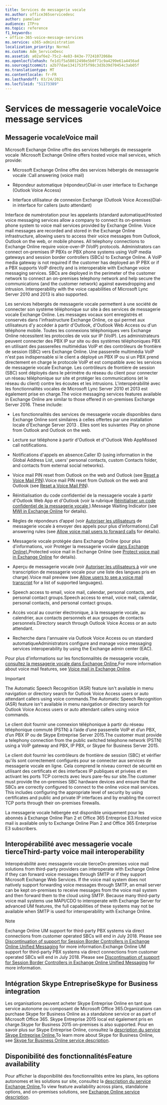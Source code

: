 ```yaml
---
title: Services de messagerie vocale
ms.author: office365servicedesc
author: pamelaar
audience: ITPro
ms.topic: reference
f1_keywords:
- office-365-voice-message-services
ms.service: o365-administration
localization_priority: Normal
ms.custom: Adm_ServiceDesc
ms.assetid: a02af6e2-75c2-4e83-843e-77241072068e
ms.openlocfilehash: fe1d1f5a58012498e5b0f71c9a4299e61a4456ad
ms.sourcegitcommit: a2b77dae1341753f5f98c3d3b39d70454c3ab05f
ms.translationtype: MT
ms.contentlocale: fr-FR
ms.lasthandoff: 03/24/2021
ms.locfileid: "51173389"
---
```

# <a name="voice-message-services"></a><span data-ttu-id="d6b72-102">Services de messagerie vocale</span><span class="sxs-lookup"><span data-stu-id="d6b72-102">Voice message services</span></span>

## <a name="voice-mail"></a><span data-ttu-id="d6b72-103">Messagerie vocale</span><span class="sxs-lookup"><span data-stu-id="d6b72-103">Voice mail</span></span>

<span data-ttu-id="d6b72-104">Microsoft Exchange Online offre des services hébergés de messagerie vocale :</span><span class="sxs-lookup"><span data-stu-id="d6b72-104">Microsoft Exchange Online offers hosted voice mail services, which provide:</span></span>
  
- <span data-ttu-id="d6b72-105">Microsoft Exchange Online offre des services hébergés de messagerie vocale :</span><span class="sxs-lookup"><span data-stu-id="d6b72-105">Call answering (voice mail)</span></span>
    
- <span data-ttu-id="d6b72-106">Répondeur automatique (répondeur)</span><span class="sxs-lookup"><span data-stu-id="d6b72-106">Dial-in user interface to Exchange (Outlook Voice Access)</span></span>
    
- <span data-ttu-id="d6b72-107">Interface utilisateur de connexion Exchange (Outlook Voice Access)</span><span class="sxs-lookup"><span data-stu-id="d6b72-107">Dial-in interface for callers (auto attendant)</span></span>
    
<span data-ttu-id="d6b72-p101">Interface de numérotation pour les appelants (standard automatique)</span><span class="sxs-lookup"><span data-stu-id="d6b72-p101">Hosted voice messaging services allow a company to connect its on-premises phone system to voice mail services provided by Exchange Online. Voice mail messages are recorded and stored in the Exchange Online infrastructure, allowing users to access their voice messages from Outlook, Outlook on the web, or mobile phones. All telephony connections to Exchange Online require voice-over-IP (VoIP) protocols. Administrators can connect on-premises IP PBXs or PBX phone systems using VoIP media gateways and session border controllers (SBCs) to Exchange Online. A VoIP media gateway is not required if the customer has deployed an IP PBX or if a PBX supports VoIP directly and is interoperable with Exchange voice messaging services. SBCs are deployed in the perimeter of the customer network to connect an on-premises telephony network and help secure the communications (and the customer network) against eavesdropping and intrusion. Interoperability with the voice capabilities of Microsoft Lync Server 2010 and 2013 is also supported.</span></span>
  
<span data-ttu-id="d6b72-p102">Les services hébergés de messagerie vocale permettent à une société de connecter son système téléphonique sur site à des services de messagerie vocale Exchange Online. Les messages vocaux sont enregistrés et conservés dans l'infrastructure Exchange Online, ce qui permet aux utilisateurs d'y accéder à partir d'Outlook, d'Outlook Web Access ou d'un téléphone mobile. Toutes les connexions téléphoniques vers Exchange Online nécessitent les protocoles de voix sur IP (VoIP). Les administrateurs peuvent connecter des PBX IP sur site ou des systèmes téléphoniques PBX en utilisant des passerelles multimédias VoIP et des contrôleurs de frontière de session (SBC) vers Exchange Online. Une passerelle multimédia VoIP n'est pas indispensable si le client a déployé un PBX IP ou si un PBX prend directement en charge le protocole VoIP et est compatible avec les services de messagerie vocale Exchange. Les contrôleurs de frontière de session (SBC) sont déployés dans le périmètre du réseau du client pour connecter un réseau téléphonique sur site et protéger les communications (et le réseau du client) contre les écoutes et les intrusions. L'interopérabilité avec les fonctionnalités vocales de Microsoft Lync Server 2010 et 2013 est également prise en charge.</span><span class="sxs-lookup"><span data-stu-id="d6b72-p102">The voice messaging services features available in Exchange Online are similar to those offered in on-premises Exchange Server 2016. These include:</span></span>
  
- <span data-ttu-id="d6b72-117">Les fonctionnalités des services de messagerie vocale disponibles dans Exchange Online sont similaires à celles offertes par une installation locale d'Exchange Server 2013 . Elles sont les suivantes :</span><span class="sxs-lookup"><span data-stu-id="d6b72-117">Play on phone from Outlook and Outlook on the web.</span></span>
    
- <span data-ttu-id="d6b72-118">Lecture sur téléphone à partir d'Outlook et d"Outlook Web App</span><span class="sxs-lookup"><span data-stu-id="d6b72-118">Missed call notifications.</span></span>
    
- <span data-ttu-id="d6b72-119">Notifications d'appels en absence.</span><span class="sxs-lookup"><span data-stu-id="d6b72-119">Caller ID (using information in the Global Address List, users' personal contacts, custom Contacts folder, and contacts from external social networks).</span></span>
    
- <span data-ttu-id="d6b72-120">Voice mail PIN reset from Outlook on the web and Outlook (see [Reset a Voice Mail PIN](/exchange/voice-mail-unified-messaging/set-outlook-voice-access-pin-security/reset-a-voice-mail-pin)).</span><span class="sxs-lookup"><span data-stu-id="d6b72-120">Voice mail PIN reset from Outlook on the web and Outlook (see [Reset a Voice Mail PIN](/exchange/voice-mail-unified-messaging/set-outlook-voice-access-pin-security/reset-a-voice-mail-pin)).</span></span>
    
- <span data-ttu-id="d6b72-121">Réinitialisation du code confidentiel de la messagerie vocale à partir d'Outlook Web App et d'Outlook (voir la rubrique [Réinitialiser un code confidentiel de la messagerie vocale ](/exchange/voice-mail-unified-messaging/set-up-client-voice-mail-features/mwi-in-exchange-online)).</span><span class="sxs-lookup"><span data-stu-id="d6b72-121">Message Waiting Indicator (see [MWI in Exchange Online](/exchange/voice-mail-unified-messaging/set-up-client-voice-mail-features/mwi-in-exchange-online) for details).</span></span> 
    
- <span data-ttu-id="d6b72-122">Règles de répondeurs d’appel (voir [Autoriser les utilisateurs](/exchange/voice-mail-unified-messaging/set-up-client-voice-mail-features/allow-voice-mail-users-to-forward-calls) de messagerie vocale à envoyer des appels pour plus d’informations).</span><span class="sxs-lookup"><span data-stu-id="d6b72-122">Call answering rules (see [Allow voice mail users to forward calls](/exchange/voice-mail-unified-messaging/set-up-client-voice-mail-features/allow-voice-mail-users-to-forward-calls) for details).</span></span>
    
- <span data-ttu-id="d6b72-123">Messagerie vocale protégée dans Exchange Online (pour plus d’informations, voir Protéger la messagerie vocale [dans Exchange Online).](/exchange/voice-mail-unified-messaging/set-up-client-voice-mail-features/protect-voice-mail)</span><span class="sxs-lookup"><span data-stu-id="d6b72-123">Protected voice mail in Exchange Online (see [Protect voice mail in Exchange Online](/exchange/voice-mail-unified-messaging/set-up-client-voice-mail-features/protect-voice-mail) for details).</span></span>
    
- <span data-ttu-id="d6b72-124">Aperçu de messagerie vocale (voir [Autoriser les utilisateurs à](/exchange/voice-mail-unified-messaging/set-up-client-voice-mail-features/allow-users-to-see-a-voice-mail-transcript) voir une transcription de messagerie vocale pour une liste des langues pris en charge).</span><span class="sxs-lookup"><span data-stu-id="d6b72-124">Voice mail preview (see [Allow users to see a voice mail transcript](/exchange/voice-mail-unified-messaging/set-up-client-voice-mail-features/allow-users-to-see-a-voice-mail-transcript) for a list of supported languages).</span></span>
    
- <span data-ttu-id="d6b72-125">Speech access to email, voice mail, calendar, personal contacts, and personal contact groups.</span><span class="sxs-lookup"><span data-stu-id="d6b72-125">Speech access to email, voice mail, calendar, personal contacts, and personal contact groups.</span></span>
    
- <span data-ttu-id="d6b72-126">Accès vocal au courrier électronique, à la messagerie vocale, au calendrier, aux contacts personnels et aux groupes de contacts personnels.</span><span class="sxs-lookup"><span data-stu-id="d6b72-126">Directory search through Outlook Voice Access or an auto attendant.</span></span>
    
- <span data-ttu-id="d6b72-127">Recherche dans l'annuaire via Outlook Voice Access ou un standard automatique</span><span class="sxs-lookup"><span data-stu-id="d6b72-127">Administrators configure and manage voice messaging services interoperability by using the Exchange admin center (EAC).</span></span>
    
<span data-ttu-id="d6b72-128">Pour plus d’informations sur les fonctionnalités de messagerie vocale, [consultez la messagerie vocale dans Exchange Online.](/exchange/voice-mail-unified-messaging/voice-mail-unified-messaging)</span><span class="sxs-lookup"><span data-stu-id="d6b72-128">For more information about voice mail features, see [Voice mail in Exchange Online](/exchange/voice-mail-unified-messaging/voice-mail-unified-messaging).</span></span>
  
> [!IMPORTANT]
> <span data-ttu-id="d6b72-129">The Automatic Speech Recognition (ASR) feature isn't available in menu navigation or directory search for Outlook Voice Access users or auto attendant callers using voice commands.</span><span class="sxs-lookup"><span data-stu-id="d6b72-129">The Automatic Speech Recognition (ASR) feature isn't available in menu navigation or directory search for Outlook Voice Access users or auto attendant callers using voice commands.</span></span> 
>
> <span data-ttu-id="d6b72-130">Le client doit fournir une connexion téléphonique à partir du réseau téléphonique commuté (PSTN) à l’aide d’une passerelle VoIP et d’un PBX, d’un PBX IP ou de Skype Entreprise Server 2015.</span><span class="sxs-lookup"><span data-stu-id="d6b72-130">The customer must provide a telephony connection from the public switched telephone network (PSTN) using a VoIP gateway and PBX, IP PBX, or Skype for Business Server 2015.</span></span> 
>
> <span data-ttu-id="d6b72-p103">Le client doit fournir les contrôleurs de frontière de session (SBC) et vérifier qu'ils sont correctement configurés pour se connecter aux services de messagerie vocale en ligne. Cela comprend le niveau correct de sécurité en utilisant des certificats et des interfaces IP publiques et privées et en activant les ports TCP corrects avec leurs pare-feu sur site.</span><span class="sxs-lookup"><span data-stu-id="d6b72-p103">The customer must provide the on-premises SBC hardware devices and ensure that the SBCs are correctly configured to connect to the online voice mail services. This includes configuring the appropriate level of security by using certificates and public and private IP interfaces and by enabling the correct TCP ports through their on-premises firewalls.</span></span> 
>
> <span data-ttu-id="d6b72-133">La messagerie vocale hébergée est disponible uniquement pour les abonnés à Exchange Online Plan 2 et Office 365 Entreprise E3.</span><span class="sxs-lookup"><span data-stu-id="d6b72-133">Hosted voice mail is available only to Exchange Online Plan 2 and Office 365 Enterprise E3 subscribers.</span></span> 
  
## <a name="third-party-voice-mail-interoperability"></a><span data-ttu-id="d6b72-134">Interopérabilité avec messagerie vocale tierce</span><span class="sxs-lookup"><span data-stu-id="d6b72-134">Third-party voice mail interoperability</span></span>

<span data-ttu-id="d6b72-p104">Interopérabilité avec messagerie vocale tierce</span><span class="sxs-lookup"><span data-stu-id="d6b72-p104">On-premises voice mail solutions from third-party providers can interoperate with Exchange Online if they can forward voice messages through SMTP or if they support Microsoft Exchange Web Services. If the voice mail system does not natively support forwarding voice messages through SMTP, an email server can be kept on-premises to receive messages from the voice mail system and then forward them to the cloud using SMTP. Because many third-party voice mail systems use MAPI/CDO to interoperate with Exchange Server for advanced UM features, the full capabilities of these systems may not be available when SMTP is used for interoperability with Exchange Online.</span></span>
  
> [!NOTE]
> <span data-ttu-id="d6b72-p105">Exchange Online UM support for third-party PBX systems via direct connections from customer operated SBCs will end in July 2018. Please see [Discontinuation of support for Session Border Controllers in Exchange Online Unified Messaging](https://techcommunity.microsoft.com/t5/Exchange-Team-Blog/Discontinuation-of-support-for-Session-Border-Controllers-in/ba-p/607117) for more information.</span><span class="sxs-lookup"><span data-stu-id="d6b72-p105">Exchange Online UM support for third-party PBX systems via direct connections from customer operated SBCs will end in July 2018. Please see [Discontinuation of support for Session Border Controllers in Exchange Online Unified Messaging](https://techcommunity.microsoft.com/t5/Exchange-Team-Blog/Discontinuation-of-support-for-Session-Border-Controllers-in/ba-p/607117) for more information.</span></span> 
  
## <a name="skype-for-business-integration"></a><span data-ttu-id="d6b72-140">Intégration Skype Entreprise</span><span class="sxs-lookup"><span data-stu-id="d6b72-140">Skype for Business integration</span></span>

<span data-ttu-id="d6b72-141">Les organisations peuvent acheter Skype Entreprise Online en tant que service autonome ou composant de Microsoft Office 365.</span><span class="sxs-lookup"><span data-stu-id="d6b72-141">Organizations can purchase Skype for Business Online as a standalone service or as part of Microsoft Office 365.</span></span> <span data-ttu-id="d6b72-142">Skype Entreprise 2015 local est également pris en charge.</span><span class="sxs-lookup"><span data-stu-id="d6b72-142">Skype for Business 2015 on-premises is also supported.</span></span> <span data-ttu-id="d6b72-143">Pour en savoir plus sur Skype Entreprise Online, consultez la [description du service Skype Entreprise Online.](../skype-for-business-online-service-description/skype-for-business-online-service-description.md)</span><span class="sxs-lookup"><span data-stu-id="d6b72-143">To learn more about Skype for Business Online, see [Skype for Business Online service description](../skype-for-business-online-service-description/skype-for-business-online-service-description.md).</span></span>
  
## <a name="feature-availability"></a><span data-ttu-id="d6b72-144">Disponibilité des fonctionnalités</span><span class="sxs-lookup"><span data-stu-id="d6b72-144">Feature availability</span></span>

<span data-ttu-id="d6b72-145">Pour afficher la disponibilité des fonctionnalités entre les plans, les options autonomes et les solutions sur site, consultez la [description du service Exchange Online.](exchange-online-service-description.md)</span><span class="sxs-lookup"><span data-stu-id="d6b72-145">To view feature availability across plans, standalone options, and on-premises solutions, see [Exchange Online service description](exchange-online-service-description.md).</span></span>
